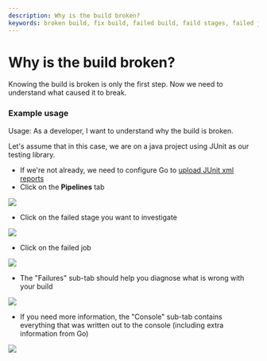 ```yaml
---
description: Why is the build broken? 
keywords: broken build, fix build, failed build, faild stages, failed job
---
```



# Why is the build broken?

Knowing the build is broken is only the first step. Now we need to understand what caused it to break.

### Example usage

Usage: As a developer, I want to understand why the build is broken.

Let's assume that in this case, we are on a java project using JUnit as our testing library.

-   If we're not already, we need to configure Go to [upload JUnit xml reports](../../configuration/dev_upload_test_report.html)
-   Click on the **Pipelines** tab

![](../../images/topnav_pipelines.png)

-   Click on the failed stage you want to investigate

![](../../images/click_on_stage.png)

-   Click on the failed job

![](../../images/7_click_failed_job.png)

-   The "Failures" sub-tab should help you diagnose what is wrong with your build

![](../../images/8_failures_tab.png)

-   If you need more information, the "Console" sub-tab contains everything that was written out to the console (including extra information from Go)

![](../../images/9_console_tab.png)
